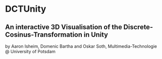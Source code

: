 # DCTUnity

## An interactive 3D Visualisation of the Discrete-Cosinus-Transformation in Unity
by Aaron Isheim, Domenic Bartha and Oskar Soth, Multimedia-Technologie @ University of Potsdam

